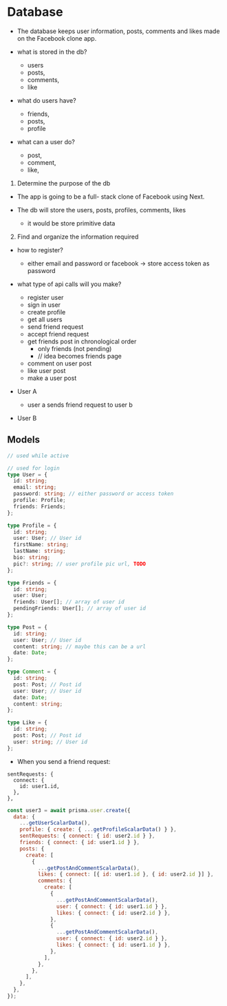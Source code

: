 # Database

- The database keeps user information, posts, comments and likes made on the Facebook clone app.

- what is stored in the db?

  - users
  - posts,
  - comments,
  - like

- what do users have?

  - friends,
  - posts,
  - profile

- what can a user do?

  - post,
  - comment,
  - like,

1. Determine the purpose of the db

- The app is going to be a full- stack clone of Facebook using Next.

- The db will store the users, posts, profiles, comments, likes

  - it would be store primitive data

2. Find and organize the information required

- how to register?
  - either email and password or facebook -> store access token as password
- what type of api calls will you make?

  - register user
  - sign in user
  - create profile
  - get all users
  - send friend request
  - accept friend request
  - get friends post in chronological order
    - only friends (not pending)
    - // idea becomes friends page
  - comment on user post
  - like user post
  - make a user post

- User A
  - user a sends friend request to user b
- User B

## Models

```typescript
// used while active

// used for login
type User = {
  id: string;
  email: string;
  password: string; // either password or access token
  profile: Profile;
  friends: Friends;
};

type Profile = {
  id: string;
  user: User; // User id
  firstName: string;
  lastName: string;
  bio: string;
  pic?: string; // user profile pic url, TODO
};

type Friends = {
  id: string;
  user: User;
  friends: User[]; // array of user id
  pendingFriends: User[]; // array of user id
};

type Post = {
  id: string;
  user: User; // User id
  content: string; // maybe this can be a url
  date: Date;
};

type Comment = {
  id: string;
  post: Post; // Post id
  user: User; // User id
  date: Date;
  content: string;
};

type Like = {
  id: string;
  post: Post; // Post id
  user: string; // User id
};
```

- When you send a friend request:

```
sentRequests: {
  connect: {
    id: user1.id,
  },
},
```

```javascript
const user3 = await prisma.user.create({
  data: {
    ...getUserScalarData(),
    profile: { create: { ...getProfileScalarData() } },
    sentRequests: { connect: { id: user2.id } },
    friends: { connect: { id: user1.id } },
    posts: {
      create: [
        {
          ...getPostAndCommentScalarData(),
          likes: { connect: [{ id: user1.id }, { id: user2.id }] },
          comments: {
            create: [
              {
                ...getPostAndCommentScalarData(),
                user: { connect: { id: user1.id } },
                likes: { connect: { id: user2.id } },
              },
              {
                ...getPostAndCommentScalarData(),
                user: { connect: { id: user2.id } },
                likes: { connect: { id: user1.id } },
              },
            ],
          },
        },
      ],
    },
  },
});
```
